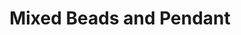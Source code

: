 ---
layout: piece
collection_: jewelry
title: Mixed Beads and Pendant
image: mixed-beads-and-pendant.jpg
media: Multi colored green beans
dimensions: 15" hanging end to end
description: Hand painted beads, rock and stones in shades of green and light brown with beaded and button clasp.
price: $45
date_created: 2006
---